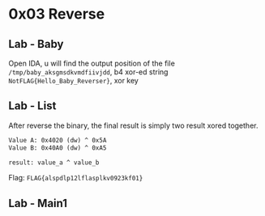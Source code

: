 # 0x03 Reverse

## Lab - Baby

Open IDA, u will find the output position of the file `/tmp/baby_aksgmsdkvmdfiivjdd`, b4 xor-ed string `NotFLAG{Hello_Baby_Reverser}`, xor key

## Lab - List

After reverse the binary, the final result is simply two result xored together.

```txt
Value A: 0x4020 (dw) ^ 0x5A
Value B: 0x40A0 (dw) ^ 0xA5

result: value_a ^ value_b
```

Flag: `FLAG{alspdlp12lflasplkv0923kf01}`

## Lab - Main1


